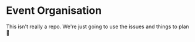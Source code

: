 # Event Organisation

This isn't really a repo. We're just going to use the issues and things to plan :100:

